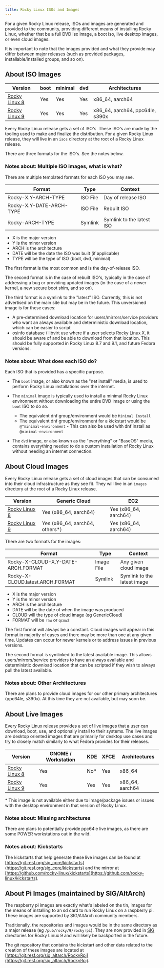 ```yaml
---
title: Rocky Linux ISOs and Images
---
```


For a given Rocky Linux release, ISOs and images are generated and provided to the community, providing different means of installing Rocky Linux, whether that be a full DVD iso image, a boot iso, live desktop images, or even cloud images.

It is important to note that the images provided and what they provide may differ between major releases (such as provided packages, installable/installed groups, and so on).

## About ISO Images

| Version                                                     | boot | minimal | dvd | Architectures                   |
|-------------------------------------------------------------|------|---------|-----|---------------------------------|
| [Rocky Linux 8](http://dl.rockylinux.org/pub/rocky/8/isos/) | Yes  | Yes     | Yes | x86_64, aarch64                 |
| [Rocky Linux 9](http://dl.rockylinux.org/pub/rocky/9/isos/) | Yes  | Yes     | Yes | x86_64, aarch64, ppc64le, s390x |

Every Rocky Linux release gets a set of ISO's. These ISO's are made by the tooling used to make and finalize the distribution. For a given Rocky Linux release, they will live in an `isos` directory at the root of a Rocky Linux release.

There are three formats for the ISO's. See the notes below.

### Notes about: Multiple ISO images, what is what?

There are multiple templated formats for each ISO you may see.

| Format                   | Type     | Context                   |
|--------------------------|----------|---------------------------|
| Rocky-X.Y-ARCH-TYPE      | ISO File | Day of release ISO        |
| Rocky-X.Y-DATE-ARCH-TYPE | ISO File | Rebuilt ISO               |
| Rocky-ARCH-TYPE          | Symlink  | Symlink to the latest ISO |

* X is the major version
* Y is the minor version
* ARCH is the architecture
* DATE will be the date the ISO was built (if applicable)
* TYPE will be the type of ISO (boot, dvd, minimal)

The first format is the most common and is the day-of-release ISO.

The second format is in the case of rebuilt ISO's, typically in the case of addressing a bug or providing updated images (in the case of a newer kernel, a new secure boot shim, and so on).

The third format is a symlink to the "latest" ISO. Currently, this is not advertised on the main site but may be in the future. This unversioned image is for these cases:

* A pre-determined download location for users/mirrors/service providers who want an always available and deterministic download location, which can be easier to script
* osinfo database / libvirt use where if a user selects Rocky Linux X, it should be aware of and be able to download from that location. This should be fully supported in Rocky Linux 8.7 and 9.1, and future Fedora versions.

### Notes about: What does each ISO do?

Each ISO that is provided has a specific purpose.

* The `boot` image, or also known as the "net install" media, is used to perform Rocky Linux installations over the internet.
* The `minimal` image is typically used to install a minimal Rocky Linux environment without downloading the entire DVD image or using the `boot` ISO to do so.

    * The equivalent dnf group/environment would be `Minimal Install`
    * The equivalent dnf group/environment for a kickstart would be `@^minimal-environment` - This can also be used with dnf install as `@minimal-environment`

* The `dvd` image, or also known as the "everything" or "BaseOS" media, contains everything needed to do a custom installation of Rocky Linux without needing an internet connection.

## About Cloud Images

Every Rocky Linux release gets a set of cloud images that can be consumed into their cloud infrastructure as they see fit. They will live in an `images` directory at the root of a Rocky Linux release.

| Version                                                       | Generic Cloud                   | EC2                   |
|---------------------------------------------------------------|---------------------------------|-----------------------|
| [Rocky Linux 8](http://dl.rockylinux.org/pub/rocky/8/images/) | Yes (x86_64, aarch64)           | Yes (x86_64, aarch64) |
| [Rocky Linux 9](http://dl.rockylinux.org/pub/rocky/9/images/) | Yes (x86_64, aarch64, others\*) | Yes (x86_64, aarch64) |

There are two formats for the images:

| Format                             | Type       | Context                     |
|------------------------------------|------------|-----------------------------|
| Rocky-X-CLOUD-X.Y-DATE-ARCH.FORMAT | Image File | Any given cloud image       |
| Rocky-X-CLOUD.latest.ARCH.FORMAT   | Symlink    | Symlink to the latest image |

* X is the major version
* Y is the minor version
* ARCH is the architecture
* DATE will be the date of when the image was produced
* CLOUD will the type of cloud image (eg GenericCloud)
* FORMAT will be `raw` or `qcow2`

The first format will always be a constant. Cloud images will appear in this format in majority of cases and there may be more than one at any given time. Updates can occur for newer kernels or to address issues in previous versions.

The second format is symlinked to the latest available image. This allows users/mirrors/service providers to have an always available and deterministic download location that can be scripted if they wish to always pull the latest available.

### Notes about: Other Architectures

There are plans to provide cloud images for our other primary architectures (ppc64le, s390x). At this time they are not available, but may soon be.

## About Live Images

Every Rocky Linux release provides a set of live images that a user can download, boot, use, and optionally install to their systems. The live images are desktop oriented images that are primarily for desktop use cases and try to closely match similarly to what Fedora provides for their releases.

| Version                                                      | GNOME / Workstation | KDE     | XFCE | Architectures   |
|--------------------------------------------------------------|---------------------|---------|------|-----------------|
| [Rocky Linux 8](https://dl.rockylinux.org/pub/rocky/8/live/) | Yes                 | No\*    | Yes  | x86_64          |
| [Rocky Linux 9](https://dl.rockylinux.org/pub/rocky/9/live/) | Yes                 | Yes     | Yes  | x86_64, aarch64 |

\* This image is not available either due to image/package issues or issues with the desktop environment in that version of Rocky Linux.

### Notes about: Missing architectures

There are plans to potentially provide ppc64le live images, as there are some POWER workstations out in the wild.

### Notes about: Kickstarts

The kickstarts that help generate these live images can be found at [https://git.resf.org/sig_core/kickstarts](https://git.resf.org/sig_core/kickstarts) and the mirror at [https://github.com/rocky-linux/kickstarts](https://github.com/rocky-linux/kickstarts).

## About Pi Images (maintained by SIG/AltArch)

The raspberry pi images are exactly what's labeled on the tin, images for the means of installing to an sd card to run Rocky Linux on a raspberry pi. These images are supported by SIG/AltArch community members.

Traditionally, the repositories and images would be in the same directory as a major release (eg `/pub/rocky/9/rockyrpi`). They are now provided in [SIG](http://dl.rockylinux.org/pub/sig/) directories for Rocky Linux 9 and will likely be backported in the future.

The git repository that contains the kickstart and other data related to the creation of these images are located at [https://git.resf.org/sig_altarch/RockyRpi](https://git.resf.org/sig_altarch/RockyRpi).
